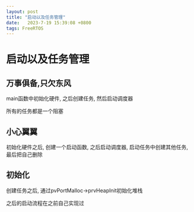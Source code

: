 ```yaml
---
layout: post
title: "启动以及任务管理" 
date:   2023-7-19 15:39:08 +0800
tags: FreeRTOS
---
```


# 启动以及任务管理

## 万事俱备,只欠东风

main函数中初始化硬件, 之后创建任务, 然后启动调度器

所有的任务都是一个阻塞

## 小心翼翼

初始化硬件之后, 创建一个启动函数, 之后启动调度器, 启动任务中创建其他任务, 最后把自己删除

## 初始化

创建任务之后, 通过pvPortMalloc->prvHeapInit初始化堆栈

之后的启动流程在之前自己实现过





























